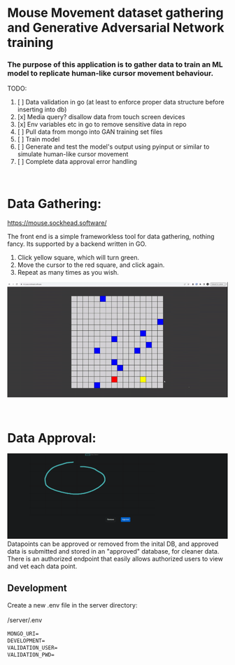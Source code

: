 # Mouse Movement dataset gathering and Generative Adversarial Network training

### The purpose of this application is to gather data to train an ML model to replicate human-like cursor movement behaviour.

TODO:

1. [ ] Data validation in go (at least to enforce proper data structure before inserting into db)
2. [x] Media query? disallow data from touch screen devices
3. [x] Env variables etc in go to remove sensitive data in repo
4. [ ] Pull data from mongo into GAN training set files
5. [ ] Train model
6. [ ] Generate and test the model's output using pyinput or similar to simulate human-like cursor
       movement
7. [ ] Complete data approval error handling

<br>

# Data Gathering:

https://mouse.sockhead.software/

The front end is a simple frameworkless tool for data gathering, nothing fancy. Its supported by a backend written in GO.

1. Click yellow square, which will turn green.
2. Move the cursor to the red square, and click again.
3. Repeat as many times as you wish.

![](example.gif)
<br>
<br>
<br>

# Data Approval:

![](datapage.png)
Datapoints can be approved or removed from the inital DB, and approved data is submitted and stored in an "approved" database, for cleaner data. There is an authorized endpoint that easily allows authorized users to view and vet each data point.

## Development

Create a new .env file in the server directory:  
<br>
/server/.env

```
MONGO_URI=
DEVELOPMENT=
VALIDATION_USER=
VALIDATION_PWD=
```
